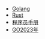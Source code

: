 * [Golang](/go/tool.md)
* [Rust](/rust/index.md)
* [程序员手册](/linux/entry.md)
* [GO2023年](/interview/index.md)  